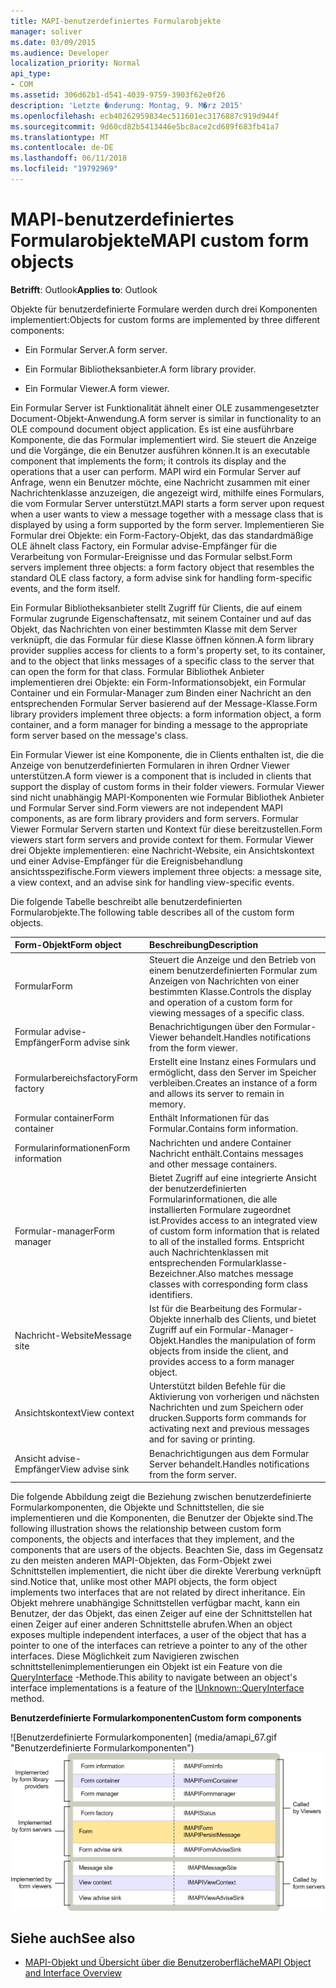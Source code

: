 ```yaml
---
title: MAPI-benutzerdefiniertes Formularobjekte
manager: soliver
ms.date: 03/09/2015
ms.audience: Developer
localization_priority: Normal
api_type:
- COM
ms.assetid: 306d62b1-d541-4039-9759-3903f62e0f26
description: 'Letzte �nderung: Montag, 9. M�rz 2015'
ms.openlocfilehash: ecb40262959834ec511601ec3176887c919d944f
ms.sourcegitcommit: 9d60cd82b5413446e5bc8ace2cd689f683fb41a7
ms.translationtype: MT
ms.contentlocale: de-DE
ms.lasthandoff: 06/11/2018
ms.locfileid: "19792969"
---
```

# <a name="mapi-custom-form-objects"></a><span data-ttu-id="a8f12-103">MAPI-benutzerdefiniertes Formularobjekte</span><span class="sxs-lookup"><span data-stu-id="a8f12-103">MAPI custom form objects</span></span>
  
<span data-ttu-id="a8f12-104">**Betrifft**: Outlook</span><span class="sxs-lookup"><span data-stu-id="a8f12-104">**Applies to**: Outlook</span></span> 
  
<span data-ttu-id="a8f12-105">Objekte für benutzerdefinierte Formulare werden durch drei Komponenten implementiert:</span><span class="sxs-lookup"><span data-stu-id="a8f12-105">Objects for custom forms are implemented by three different components:</span></span>
  
- <span data-ttu-id="a8f12-106">Ein Formular Server.</span><span class="sxs-lookup"><span data-stu-id="a8f12-106">A form server.</span></span>
    
- <span data-ttu-id="a8f12-107">Ein Formular Bibliotheksanbieter.</span><span class="sxs-lookup"><span data-stu-id="a8f12-107">A form library provider.</span></span>
    
- <span data-ttu-id="a8f12-108">Ein Formular Viewer.</span><span class="sxs-lookup"><span data-stu-id="a8f12-108">A form viewer.</span></span>
    
<span data-ttu-id="a8f12-109">Ein Formular Server ist Funktionalität ähnelt einer OLE zusammengesetzter Document-Objekt-Anwendung.</span><span class="sxs-lookup"><span data-stu-id="a8f12-109">A form server is similar in functionality to an OLE compound document object application.</span></span> <span data-ttu-id="a8f12-110">Es ist eine ausführbare Komponente, die das Formular implementiert wird. Sie steuert die Anzeige und die Vorgänge, die ein Benutzer ausführen können.</span><span class="sxs-lookup"><span data-stu-id="a8f12-110">It is an executable component that implements the form; it controls its display and the operations that a user can perform.</span></span> <span data-ttu-id="a8f12-111">MAPI wird ein Formular Server auf Anfrage, wenn ein Benutzer möchte, eine Nachricht zusammen mit einer Nachrichtenklasse anzuzeigen, die angezeigt wird, mithilfe eines Formulars, die vom Formular Server unterstützt.</span><span class="sxs-lookup"><span data-stu-id="a8f12-111">MAPI starts a form server upon request when a user wants to view a message together with a message class that is displayed by using a form supported by the form server.</span></span> <span data-ttu-id="a8f12-112">Implementieren Sie Formular drei Objekte: ein Form-Factory-Objekt, das das standardmäßige OLE ähnelt class Factory, ein Formular advise-Empfänger für die Verarbeitung von Formular-Ereignisse und das Formular selbst.</span><span class="sxs-lookup"><span data-stu-id="a8f12-112">Form servers implement three objects: a form factory object that resembles the standard OLE class factory, a form advise sink for handling form-specific events, and the form itself.</span></span> 
  
<span data-ttu-id="a8f12-113">Ein Formular Bibliotheksanbieter stellt Zugriff für Clients, die auf einem Formular zugrunde Eigenschaftensatz, mit seinem Container und auf das Objekt, das Nachrichten von einer bestimmten Klasse mit dem Server verknüpft, die das Formular für diese Klasse öffnen können.</span><span class="sxs-lookup"><span data-stu-id="a8f12-113">A form library provider supplies access for clients to a form's property set, to its container, and to the object that links messages of a specific class to the server that can open the form for that class.</span></span> <span data-ttu-id="a8f12-114">Formular Bibliothek Anbieter implementieren drei Objekte: ein Form-Informationsobjekt, ein Formular Container und ein Formular-Manager zum Binden einer Nachricht an den entsprechenden Formular Server basierend auf der Message-Klasse.</span><span class="sxs-lookup"><span data-stu-id="a8f12-114">Form library providers implement three objects: a form information object, a form container, and a form manager for binding a message to the appropriate form server based on the message's class.</span></span>
  
<span data-ttu-id="a8f12-115">Ein Formular Viewer ist eine Komponente, die in Clients enthalten ist, die die Anzeige von benutzerdefinierten Formularen in ihren Ordner Viewer unterstützen.</span><span class="sxs-lookup"><span data-stu-id="a8f12-115">A form viewer is a component that is included in clients that support the display of custom forms in their folder viewers.</span></span> <span data-ttu-id="a8f12-116">Formular Viewer sind nicht unabhängig MAPI-Komponenten wie Formular Bibliothek Anbieter und Formular Server sind.</span><span class="sxs-lookup"><span data-stu-id="a8f12-116">Form viewers are not independent MAPI components, as are form library providers and form servers.</span></span> <span data-ttu-id="a8f12-117">Formular Viewer Formular Servern starten und Kontext für diese bereitzustellen.</span><span class="sxs-lookup"><span data-stu-id="a8f12-117">Form viewers start form servers and provide context for them.</span></span> <span data-ttu-id="a8f12-118">Formular Viewer drei Objekte implementieren: eine Nachricht-Website, ein Ansichtskontext und einer Advise-Empfänger für die Ereignisbehandlung ansichtsspezifische.</span><span class="sxs-lookup"><span data-stu-id="a8f12-118">Form viewers implement three objects: a message site, a view context, and an advise sink for handling view-specific events.</span></span>
  
<span data-ttu-id="a8f12-119">Die folgende Tabelle beschreibt alle benutzerdefinierten Formularobjekte.</span><span class="sxs-lookup"><span data-stu-id="a8f12-119">The following table describes all of the custom form objects.</span></span> 
  
|<span data-ttu-id="a8f12-120">**Form-Objekt**</span><span class="sxs-lookup"><span data-stu-id="a8f12-120">**Form object**</span></span>|<span data-ttu-id="a8f12-121">**Beschreibung**</span><span class="sxs-lookup"><span data-stu-id="a8f12-121">**Description**</span></span>|
|:-----|:-----|
|<span data-ttu-id="a8f12-122">Formular</span><span class="sxs-lookup"><span data-stu-id="a8f12-122">Form</span></span>  <br/> |<span data-ttu-id="a8f12-123">Steuert die Anzeige und den Betrieb von einem benutzerdefinierten Formular zum Anzeigen von Nachrichten von einer bestimmten Klasse.</span><span class="sxs-lookup"><span data-stu-id="a8f12-123">Controls the display and operation of a custom form for viewing messages of a specific class.</span></span>  <br/> |
|<span data-ttu-id="a8f12-124">Formular advise-Empfänger</span><span class="sxs-lookup"><span data-stu-id="a8f12-124">Form advise sink</span></span>  <br/> |<span data-ttu-id="a8f12-125">Benachrichtigungen über den Formular-Viewer behandelt.</span><span class="sxs-lookup"><span data-stu-id="a8f12-125">Handles notifications from the form viewer.</span></span>  <br/> |
|<span data-ttu-id="a8f12-126">Formularbereichsfactory</span><span class="sxs-lookup"><span data-stu-id="a8f12-126">Form factory</span></span>  <br/> |<span data-ttu-id="a8f12-127">Erstellt eine Instanz eines Formulars und ermöglicht, dass den Server im Speicher verbleiben.</span><span class="sxs-lookup"><span data-stu-id="a8f12-127">Creates an instance of a form and allows its server to remain in memory.</span></span>  <br/> |
|<span data-ttu-id="a8f12-128">Formular container</span><span class="sxs-lookup"><span data-stu-id="a8f12-128">Form container</span></span>  <br/> |<span data-ttu-id="a8f12-129">Enthält Informationen für das Formular.</span><span class="sxs-lookup"><span data-stu-id="a8f12-129">Contains form information.</span></span>  <br/> |
|<span data-ttu-id="a8f12-130">Formularinformationen</span><span class="sxs-lookup"><span data-stu-id="a8f12-130">Form information</span></span>  <br/> |<span data-ttu-id="a8f12-131">Nachrichten und andere Container Nachricht enthält.</span><span class="sxs-lookup"><span data-stu-id="a8f12-131">Contains messages and other message containers.</span></span>  <br/> |
|<span data-ttu-id="a8f12-132">Formular-manager</span><span class="sxs-lookup"><span data-stu-id="a8f12-132">Form manager</span></span>  <br/> |<span data-ttu-id="a8f12-133">Bietet Zugriff auf eine integrierte Ansicht der benutzerdefinierten Formularinformationen, die alle installierten Formulare zugeordnet ist.</span><span class="sxs-lookup"><span data-stu-id="a8f12-133">Provides access to an integrated view of custom form information that is related to all of the installed forms.</span></span> <span data-ttu-id="a8f12-134">Entspricht auch Nachrichtenklassen mit entsprechenden Formularklasse-Bezeichner.</span><span class="sxs-lookup"><span data-stu-id="a8f12-134">Also matches message classes with corresponding form class identifiers.</span></span>  <br/> |
|<span data-ttu-id="a8f12-135">Nachricht-Website</span><span class="sxs-lookup"><span data-stu-id="a8f12-135">Message site</span></span>  <br/> |<span data-ttu-id="a8f12-136">Ist für die Bearbeitung des Formular-Objekte innerhalb des Clients, und bietet Zugriff auf ein Formular-Manager-Objekt.</span><span class="sxs-lookup"><span data-stu-id="a8f12-136">Handles the manipulation of form objects from inside the client, and provides access to a form manager object.</span></span>  <br/> |
|<span data-ttu-id="a8f12-137">Ansichtskontext</span><span class="sxs-lookup"><span data-stu-id="a8f12-137">View context</span></span>  <br/> |<span data-ttu-id="a8f12-138">Unterstützt bilden Befehle für die Aktivierung von vorherigen und nächsten Nachrichten und zum Speichern oder drucken.</span><span class="sxs-lookup"><span data-stu-id="a8f12-138">Supports form commands for activating next and previous messages and for saving or printing.</span></span>  <br/> |
|<span data-ttu-id="a8f12-139">Ansicht advise-Empfänger</span><span class="sxs-lookup"><span data-stu-id="a8f12-139">View advise sink</span></span>  <br/> |<span data-ttu-id="a8f12-140">Benachrichtigungen aus dem Formular Server behandelt.</span><span class="sxs-lookup"><span data-stu-id="a8f12-140">Handles notifications from the form server.</span></span>  <br/> |
   
<span data-ttu-id="a8f12-141">Die folgende Abbildung zeigt die Beziehung zwischen benutzerdefinierte Formularkomponenten, die Objekte und Schnittstellen, die sie implementieren und die Komponenten, die Benutzer der Objekte sind.</span><span class="sxs-lookup"><span data-stu-id="a8f12-141">The following illustration shows the relationship between custom form components, the objects and interfaces that they implement, and the components that are users of the objects.</span></span> <span data-ttu-id="a8f12-142">Beachten Sie, dass im Gegensatz zu den meisten anderen MAPI-Objekten, das Form-Objekt zwei Schnittstellen implementiert, die nicht über die direkte Vererbung verknüpft sind.</span><span class="sxs-lookup"><span data-stu-id="a8f12-142">Notice that, unlike most other MAPI objects, the form object implements two interfaces that are not related by direct inheritance.</span></span> <span data-ttu-id="a8f12-143">Ein Objekt mehrere unabhängige Schnittstellen verfügbar macht, kann ein Benutzer, der das Objekt, das einen Zeiger auf eine der Schnittstellen hat einen Zeiger auf einer anderen Schnittstelle abrufen.</span><span class="sxs-lookup"><span data-stu-id="a8f12-143">When an object exposes multiple independent interfaces, a user of the object that has a pointer to one of the interfaces can retrieve a pointer to any of the other interfaces.</span></span> <span data-ttu-id="a8f12-144">Diese Möglichkeit zum Navigieren zwischen schnittstellenimplementierungen ein Objekt ist ein Feature von die [QueryInterface](http://msdn.microsoft.com/library/54d5ff80-18db-43f2-b636-f93ac053146d%28Office.15%29.aspx) -Methode.</span><span class="sxs-lookup"><span data-stu-id="a8f12-144">This ability to navigate between an object's interface implementations is a feature of the [IUnknown::QueryInterface](http://msdn.microsoft.com/library/54d5ff80-18db-43f2-b636-f93ac053146d%28Office.15%29.aspx) method.</span></span> 
  
<span data-ttu-id="a8f12-145">**Benutzerdefinierte Formularkomponenten**</span><span class="sxs-lookup"><span data-stu-id="a8f12-145">**Custom form components**</span></span>
  
<span data-ttu-id="a8f12-146">![Benutzerdefinierte Formularkomponenten] (media/amapi_67.gif "Benutzerdefinierte Formularkomponenten")</span><span class="sxs-lookup"><span data-stu-id="a8f12-146">![Custom form components](media/amapi_67.gif "Custom form components")</span></span>
  
## <a name="see-also"></a><span data-ttu-id="a8f12-147">Siehe auch</span><span class="sxs-lookup"><span data-stu-id="a8f12-147">See also</span></span>

- [<span data-ttu-id="a8f12-148">MAPI-Objekt und Übersicht über die Benutzeroberfläche</span><span class="sxs-lookup"><span data-stu-id="a8f12-148">MAPI Object and Interface Overview</span></span>](mapi-object-and-interface-overview.md)

